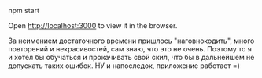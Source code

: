 npm start

Open [http://localhost:3000](http://localhost:3000) to view it in the browser.

За неимением достаточного времени пришлось "наговнокодить", много повторений и некрасивостей, сам знаю, что это не очень. Поэтому то я и хотел бы обучаться и прокачивать свой скил, что бы в дальнейшем не допускать таких ошибок.
НУ и напоследок, приложение работает =)
